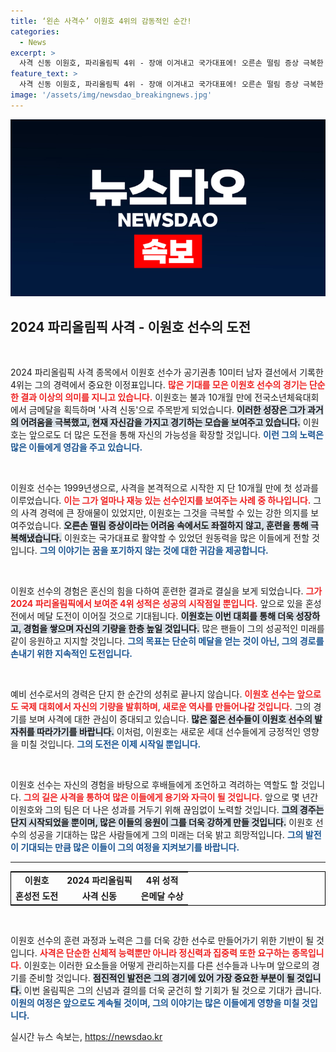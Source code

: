 ```yaml
---
title: ‘왼손 사격수’ 이원호 4위의 감동적인 순간!
categories:
  - News
excerpt: >
  사격 신동 이원호, 파리올림픽 4위 - 장애 이겨내고 국가대표에! 오른손 떨림 증상 극복한 이원호, 혼성전에서의 메달 도전!
feature_text: >
  사격 신동 이원호, 파리올림픽 4위 - 장애 이겨내고 국가대표에! 오른손 떨림 증상 극복한 이원호, 혼성전에서의 메달 도전!
image: '/assets/img/newsdao_breakingnews.jpg'
---
```


<p><img src="/assets/img/newsdao_breakingnews.jpg" alt="bookingtag 속보" /></p>

<h2 data-ke-size="size26">2024 파리올림픽 사격 - 이원호 선수의 도전</h2>

<p data-ke-size="size16">&nbsp;</p>

<p>2024 파리올림픽 사격 종목에서 이원호 선수가 공기권총 10미터 남자 결선에서 기록한 4위는 그의 경력에서 중요한 이정표입니다. <b><span style="color: #ee2323;">많은 기대를 모은 이원호 선수의 경기는 단순한 결과 이상의 의미를 지니고 있습니다.</span></b> 이원호는 불과 10개월 만에 전국소년체육대회에서 금메달을 획득하며 '사격 신동'으로 주목받게 되었습니다. <b><span style="background-color: #21538527;">이러한 성장은 그가 과거의 어려움을 극복했고, 현재 자신감을 가지고 경기하는 모습을 보여주고 있습니다.</span></b> 이원호는 앞으로도 더 많은 도전을 통해 자신의 가능성을 확장할 것입니다. <b><span style="color: #1a5490;">이런 그의 노력은 많은 이들에게 영감을 주고 있습니다.</span></b></p>

<p data-ke-size="size16">&nbsp;</p>

<p>이원호 선수는 1999년생으로, 사격을 본격적으로 시작한 지 단 10개월 만에 첫 성과를 이루었습니다. <b><span style="color: #ee2323;">이는 그가 얼마나 재능 있는 선수인지를 보여주는 사례 중 하나입니다.</span></b> 그의 사격 경력에 큰 장애물이 있었지만, 이원호는 그것을 극복할 수 있는 강한 의지를 보여주었습니다. <b><span style="background-color: #21538527;">오른손 떨림 증상이라는 어려움 속에서도 좌절하지 않고, 훈련을 통해 극복해냈습니다.</span></b> 이원호는 국가대표로 활약할 수 있었던 원동력을 많은 이들에게 전할 것입니다. <b><span style="color: #1a5490;">그의 이야기는 꿈을 포기하지 않는 것에 대한 귀감을 제공합니다.</span></b></p>

<p data-ke-size="size16">&nbsp;</p>

<p>이원호 선수의 경험은 혼신의 힘을 다하여 훈련한 결과로 결실을 보게 되었습니다. <b><span style="color: #ee2323;">그가 2024 파리올림픽에서 보여준 4위 성적은 성공의 시작점일 뿐입니다.</span></b> 앞으로 있을 혼성전에서 메달 도전이 이어질 것으로 기대됩니다. <b><span style="background-color: #21538527;">이원호는 이번 대회를 통해 더욱 성장하고, 경험을 쌓으며 자신의 기량을 한층 높일 것입니다.</span></b> 많은 팬들이 그의 성공적인 미래를 같이 응원하고 지지할 것입니다. <b><span style="color: #1a5490;">그의 목표는 단순히 메달을 얻는 것이 아닌, 그의 경로를 손내기 위한 지속적인 도전입니다.</span></b></p>

<p data-ke-size="size16">&nbsp;</p>

<p>예비 선수로서의 경력은 단지 한 순간의 성취로 끝나지 않습니다. <b><span style="color: #ee2323;">이원호 선수는 앞으로도 국제 대회에서 자신의 기량을 발휘하며, 새로운 역사를 만들어나갈 것입니다.</span></b> 그의 경기를 보며 사격에 대한 관심이 증대되고 있습니다. <b><span style="background-color: #21538527;">많은 젊은 선수들이 이원호 선수의 발자취를 따라가기를 바랍니다.</span></b> 이처럼, 이원호는 새로운 세대 선수들에게 긍정적인 영향을 미칠 것입니다. <b><span style="color: #1a5490;">그의 도전은 이제 시작일 뿐입니다.</span></b></p>

<p data-ke-size="size16">&nbsp;</p>

<p>이원호 선수는 자신의 경험을 바탕으로 후배들에게 조언하고 격려하는 역할도 할 것입니다. <b><span style="color: #ee2323;">그의 길은 사격을 통하여 많은 이들에게 용기와 자극이 될 것입니다.</span></b> 앞으로 몇 년간 이원호와 그의 팀은 더 나은 성과를 거두기 위해 끊임없이 노력할 것입니다. <b><span style="background-color: #21538527;">그의 경주는 단지 시작되었을 뿐이며, 많은 이들의 응원이 그를 더욱 강하게 만들 것입니다.</span></b> 이원호 선수의 성공을 기대하는 많은 사람들에게 그의 미래는 더욱 밝고 희망적입니다. <b><span style="color: #1a5490;">그의 발전이 기대되는 만큼 많은 이들이 그의 여정을 지켜보기를 바랍니다.</span></b></p>

<hr>

<table style="width: 100%; border: 1px solid #000;">
    <tr>
        <td style="text-align: center; height: 17px;"><b>이원호</b></td>
        <td style="text-align: center; height: 17px;"><b>2024 파리올림픽</b></td>
        <td style="text-align: center; height: 17px;"><b>4위 성적</b></td>
    </tr>
    <tr>
        <td style="text-align: center; height: 17px;"><b>혼성전 도전</b></td>
        <td style="text-align: center; height: 17px;"><b>사격 신동</b></td>
        <td style="text-align: center; height: 17px;"><b>은메달 수상</b></td>
    </tr>
</table>

<p data-ke-size="size16">&nbsp;</p>

<p>이원호 선수의 훈련 과정과 노력은 그를 더욱 강한 선수로 만들어가기 위한 기반이 될 것입니다. <b><span style="color: #ee2323;">사격은 단순한 신체적 능력뿐만 아니라 정신력과 집중력 또한 요구하는 종목입니다.</span></b> 이원호는 이러한 요소들을 어떻게 관리하는지를 다른 선수들과 나누며 앞으로의 경기를 준비할 것입니다. <b><span style="background-color: #21538527;">점진적인 발전은 그의 경기에 있어 가장 중요한 부분이 될 것입니다.</span></b> 이번 올림픽은 그의 신념과 결의를 더욱 굳건히 할 기회가 될 것으로 기대가 큽니다. <b><span style="color: #1a5490;">이원의 여정은 앞으로도 계속될 것이며, 그의 이야기는 많은 이들에게 영향을 미칠 것입니다.</span></b></p>
실시간 뉴스 속보는, <a href="https://newsdao.kr" rel="dofollow">https://newsdao.kr</a>



